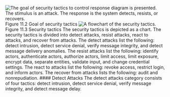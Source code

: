 ![The goal of security tactics to control response diagram is presented. The stimulus is an attack. The response is the system detects, resists, or recovers.](graphics/11fig02.jpg) Figure 11.2 Goal of security tactics ![A flowchart of the security tactics.](graphics/11fig03.jpg) Figure 11.3 Security tactics The security tactics is depicted as a chart. The security tactics is divided into detect attacks, resist attacks, react to attacks, and recover from attacks. The detect attacks list the following: detect intrusion, detect service denial, verify message integrity, and detect message delivery anomalies. The resist attacks list the following: identify actors, authenticate actors, authorize actors, limit access, limit exposure, encrypt data, separate entities, validate input, and change credential settings. The react to attacks list the following: revoke access, restrict login, and inform actors. The recover from attacks lists the following: audit and nonrepudiation. #### Detect Attacks The detect attacks category consists of four tactics: detect intrusion, detect service denial, verify message integrity, and detect message delay.